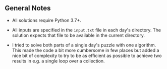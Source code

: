 ## General Notes

* All solutions require Python 3.7+.

* All inputs are specified in the `input.txt` file in each day's directory. The solution expects
  that file to be available in the current directory.

* I tried to solve both parts of a single day's puzzle with one algorithm. This made the code a
  bit more cumbersome in few places but added a nice bit of complexity to try to be as efficient
  as possible to achieve two results in e.g. a single loop over a collection.
